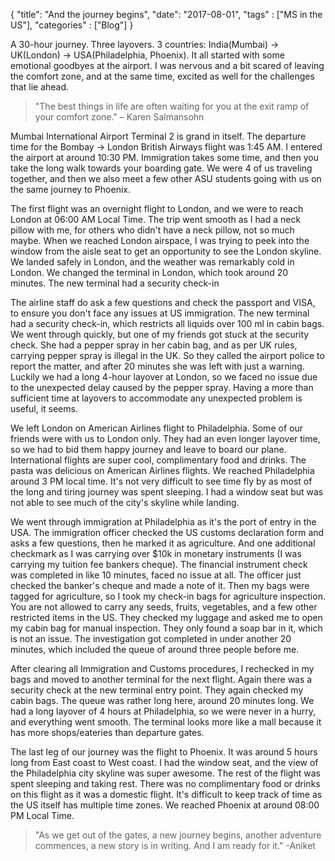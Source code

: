 {
    "title": "And the journey begins",
    "date": "2017-08-01",
    "tags" : ["MS in the US"],
    "categories" : ["Blog"]
}

A 30-hour journey. Three layovers. 3 countries: India(Mumbai) -> UK(London) -> USA(Philadelphia, Phoenix). It all started with some emotional goodbyes at the airport. I was nervous and a bit scared of leaving the comfort zone, and at the same time, excited as well for the challenges that lie ahead.


> "The best things in life are often waiting for you at the exit ramp of your comfort zone." – Karen Salmansohn


Mumbai International Airport Terminal 2 is grand in itself. The departure time for the Bombay -> London British Airways flight was 1:45 AM. I entered the airport at around 10:30 PM. Immigration takes some time, and then you take the long walk towards your boarding gate. We were 4 of us traveling together, and then we also meet a few other ASU students going with us on the same journey to Phoenix.

The first flight was an overnight flight to London, and we were to reach London at 06:00 AM Local Time. The trip went smooth as I had a neck pillow with me, for others who didn't have a neck pillow, not so much maybe. When we reached London airspace, I was trying to peek into the window from the aisle seat to get an opportunity to see the London skyline. We landed safely in London, and the weather was remarkably cold in London. We changed the terminal in London, which took around 20 minutes. The new terminal had a security check-in

The airline staff do ask a few questions and check the passport and VISA, to ensure you don't face any issues at US immigration. The new terminal had a security check-in, which restricts all liquids over 100 ml in cabin bags. We went through quickly, but one of my friends got stuck at the security check. She had a pepper spray in her cabin bag, and as per UK rules, carrying pepper spray is illegal in the UK. So they called the airport police to report the matter, and after 20 minutes she was left with just a warning. Luckily we had a long 4-hour layover at London, so we faced no issue due to the unexpected delay caused by the pepper spray. Having a more than sufficient time at layovers to accommodate any unexpected problem is useful, it seems.

We left London on American Airlines flight to Philadelphia. Some of our friends were with us to London only. They had an even longer layover time, so we had to bid them happy journey and leave to board our plane. International flights are super cool, complimentary food and drinks. The pasta was delicious on American Airlines flights. We reached Philadelphia around 3 PM local time. It's not very difficult to see time fly by as most of the long and tiring journey was spent sleeping. I had a window seat but was not able to see much of the city's skyline while landing.

We went through immigration at Philadelphia as it's the port of entry in the USA. The immigration officer checked the US customs declaration form and asks a few questions, then he marked it as agriculture. And one additional checkmark as I was carrying over $10k in monetary instruments (I was carrying my tuition fee bankers cheque). The financial instrument check was completed in like 10 minutes, faced no issue at all. The officer just checked the banker's cheque and made a note of it. Then my bags were tagged for agriculture, so I took my check-in bags for agriculture inspection. You are not allowed to carry any seeds, fruits, vegetables, and a few other restricted items in the US. They checked my luggage and asked me to open my cabin bag for manual inspection. They only found a soap bar in it, which is not an issue. The investigation got completed in under another 20 minutes, which included the queue of around three people before me.

After clearing all Immigration and Customs procedures, I rechecked in my bags and moved to another terminal for the next flight. Again there was a security check at the new terminal entry point. They again checked my cabin bags. The queue was rather long here, around 20 minutes long. We had a long layover of 4 hours at Philadelphia, so we were never in a hurry, and everything went smooth. The terminal looks more like a mall because it has more shops/eateries than departure gates.

The last leg of our journey was the flight to Phoenix. It was around 5 hours long from East coast to West coast. I had the window seat, and the view of the Philadelphia city skyline was super awesome. The rest of the flight was spent sleeping and taking rest. There was no complimentary food or drinks on this flight as it was a domestic flight. It's difficult to keep track of time as the US itself has multiple time zones. We reached Phoenix at around 08:00 PM Local Time.

> "As we get out of the gates, a new journey begins, another adventure commences, a new story is in writing. And I am ready for it." -Aniket

